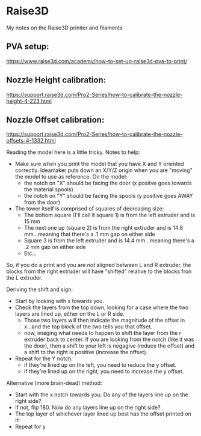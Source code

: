 # Raise3D
My notes on the Raise3D priniter and filaments

## PVA setup:
https://www.raise3d.com/academy/how-to-set-up-raise3d-pva-to-print/

## Nozzle Height calibration:
https://support.raise3d.com/Pro2-Series/how-to-calibrate-the-nozzle-height-4-223.html

## Nozzle Offset calibration:
https://support.raise3d.com/Pro2-Series/how-to-calibrate-the-nozzle-offsets-4-1332.html

Reading the model here is a little tricky.   Notes to help:
* Make sure when you print the model that you have X and Y oriented correctly.  Ideamaker puts down an X/Y/Z origin when you are "moving" the model to use as reference.  On the model:
  * the notch on "X" should be facing the door (x positve goes towards the material spools)
  * the notch on "Y" should be facing the spools (y positive goes AWAY from the door)
* The tower itself is comprised of squares of decreasing size:
  * The bottom square (I'll call it square 1) is from the left extruder and is 15 mm
  * The next one up (square 2) is from the right extruder and is 14.8 mm...meaning that there's a .1 mm gap on either side
  * Square 3 is from the left extruder and is 14.4 mm...meaning there's a .2 mm gap on either side
  * Etc...

So, if you do a print and you are *not* aligned between L and R extruder, the blocks from the right extruder will have "shifted" relative to the blocks fron the L extruder.

Deriving the shift and sign:
  * Start by looking with x towards you.
  * Check the layers from the top down, looking for a case where the two layers are lined up, either on the L or R side.
    * Those two layers will then indicate the magnitude of the offset in x...and the top block of the two tells you that offset.
    * now, imaging what needs to happen to shift the layer from the r extruder back to center.  If you are looking from the notch (like it was the door), then a shift to your left is negagive (reduce the offset) and a shift to the right is positive (increase the offset).
  * Repeat for the Y notch.
    * if they're lined up on the left, you need to reduce the y offset.
    * if they're lined up on the right, you need to increase the y offset.

Alternative (more brain-dead) method:
* Start with the x notch towards you.  Do any of the layers line up on the right side?
* If not, flip 180.  Now do any layers line up on the right side?
* The top layer of whichever layer lined up best has the offset printed on it!
* Repeat for y
